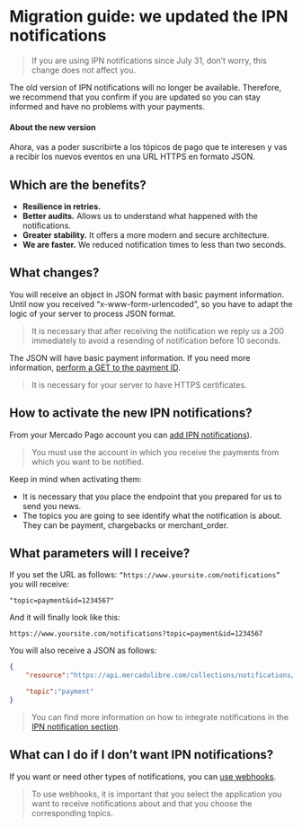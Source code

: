 # Migration guide: we updated the IPN notifications

> If you are using IPN notifications since July 31, don’t worry, this change does not affect you. 

The old version of IPN notifications will no longer be available. Therefore, we recommend that you confirm if you are updated so you can stay informed and have no problems with your payments.

#### About the new version

Ahora, vas a poder suscribirte a los tópicos de pago que te interesen y vas a recibir los nuevos eventos en una URL HTTPS en formato JSON. 

## Which are the benefits?

- **Resilience in retries.**
- **Better audits.** Allows us to understand what happened with the notifications.
- **Greater stability.** It offers a more modern and secure architecture.
- **We are faster.** We reduced notification times to less than two seconds.

## What changes?

You will receive an object in JSON format with basic payment information.
Until now you received “x-www-form-urlencoded”, so you have to adapt the logic of your server to process JSON format. 

> It is necessary that after receiving the notification we reply us a 200 immediately to avoid a resending of notification before 10 seconds.

The JSON will have basic payment information. If you need more information, [perform a GET to the payment ID](https://www.mercadopago.com.br/developers/pt/reference/payments/_payments_id/get/).

> It is necessary for your server to have HTTPS certificates.

## How to activate the new IPN notifications?

From your Mercado Pago account you can [add IPN notifications](https://www.mercadopago[FAKER][URL][DOMAIN]/ipn-notifications)).

> You must use the account in which you receive the payments from which you want to be notified.

Keep in mind when activating them:

- It is necessary that you place the endpoint that you prepared for us to send you news.
- The topics you are going to see identify what the notification is about. They can be payment, chargebacks or merchant_order.

## What parameters will I receive?

If you set the URL as follows: `“https://www.yoursite.com/notifications”` you will receive: 


```query
"topic=payment&id=1234567"
```

And it will finally look like this:

`https://www.yoursite.com/notifications?topic=payment&id=1234567`

You will also receive a JSON as follows:

```json
{
	"resource":"https://api.mercadolibre.com/collections/notifications/1234567",

	"topic":"payment"
}
```

> You can find more information on how to integrate notifications in the [IPN notification section](https://www.mercadopago.com.br/developers/pt/guides/notifications/ipn/).

## What can I do if I don’t want IPN notifications?

If you want or need other types of notifications, you can [use webhooks](https://www.mercadopago.com/mlb/account/webhooks).

> To use webhooks, it is important that you select the application you want to receive notifications about and that you choose the corresponding topics.  